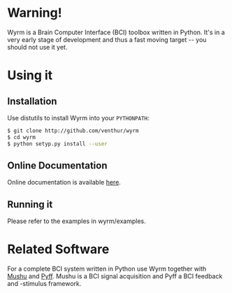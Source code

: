 Warning!
========

Wyrm is a Brain Computer Interface (BCI) toolbox written in Python. It's in a
very early stage of development and thus a fast moving target -- you should not
use it yet.


Using it
========

Installation
------------

Use distutils to install Wyrm into your `PYTHONPATH`:


```bash
$ git clone http://github.com/venthur/wyrm
$ cd wyrm
$ python setyp.py install --user
```

Online Documentation
--------------------

Online documentation is available [here][wyrmdoc].

  [wyrmdoc]: http://venthur.github.io/wyrm

Running it
----------

Please refer to the examples in wyrm/examples.


Related Software
================

For a complete BCI system written in Python use Wyrm together with
[Mushu][mushu] and [Pyff][pyff]. Mushu is a BCI signal acquisition and Pyff a
BCI feedback and -stimulus framework.

  [pyff]: http://github.com/venthur/pyff
  [mushu]: http://github.com/venthur/mushu

